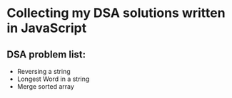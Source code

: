 # Collecting my DSA solutions written in JavaScript

## DSA problem list:
- Reversing a string
- Longest Word in a string
- Merge sorted array